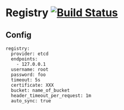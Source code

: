 
# Registry [![Build Status](https://travis-ci.org/rai-project/registry.svg?branch=master)](https://travis-ci.org/rai-project/registry)

## Config

~~~
registry:
  provider: etcd
  endpoints:
    - 127.0.0.1
  username: root
  password: foo
  timeout: 5s
  certificate: XXX
  bucket: name_of_bucket
  header_timeout_per_request: 1m
  auto_sync: true
~~~
